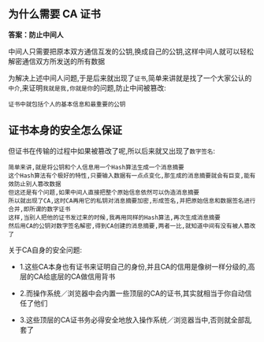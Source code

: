 ## 为什么需要 CA 证书

**答案：防止中间人**

中间人只需要把原本双方通信互发的公钥,换成自己的公钥,这样中间人就可以轻松解密通信双方所发送的所有数据



为解决上述中间人问题,于是后来就出现了`证书`,简单来讲就是找了一个大家公认的`中介`,来证明`我就是我,你就是你`的问题,防止中间被篡改:

```
证书中就包括个人的基本信息和最重要的公钥
```

## 证书本身的安全怎么保证

但证书在传输的过程中如果被篡改了呢,所以后来就又出现了`数字签名`:

```
简单来讲,就是将公钥和个人信息用一个Hash算法生成一个消息摘要
这个Hash算法有个极好的特性,只要输入数据有一点点变化,那生成的消息摘要就会有巨变,能有效防止别人篡改数据
但这还是有个问题,如果中间人直接把整个原始信息依然可以伪造消息摘要
所以就出现了CA,这时CA再用它的私钥对消息摘要加密,形成签名,并把原始信息和数据签名进行合并,即所谓的数字证书
这样,当别人把他的证书发过来的时候,我再用同样的Hash算法,再次生成消息摘要
然后用CA的公钥对数字签名解密,得到CA创建的消息摘要,两者一比,就知道中间有没有被人篡改了
```



关于CA自身的安全问题:

* 1.这些CA本身也有证书来证明自己的身份,并且CA的信用是像树一样分级的,高层的CA给底层的CA做信用背书

* 2.而操作系统／浏览器中会内置一些顶层的CA的证书,其实就相当于你自动信任了他们
* 3.这些顶层的CA证书务必得安全地放入操作系统／浏览器当中,否则就全部乱套了